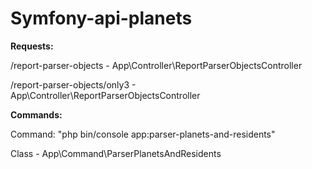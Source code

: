 <h1>Symfony-api-planets</h1>
<p><b>Requests:</b></p>
<p>/report-parser-objects - App\Controller\ReportParserObjectsController</p>
<p>/report-parser-objects/only3 - App\Controller\ReportParserObjectsController</p>

<p><b>Commands:</b></p>
<p>Command: "php bin/console app:parser-planets-and-residents"</p>
<p>Class - App\Command\ParserPlanetsAndResidents</p>


